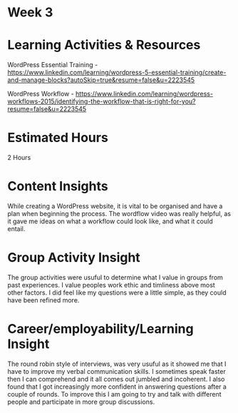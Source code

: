 # Week 3



# Learning Activities & Resources

WordPress Essential Training - https://www.linkedin.com/learning/wordpress-5-essential-training/create-and-manage-blocks?autoSkip=true&resume=false&u=2223545

WordPress Workflow - https://www.linkedin.com/learning/wordpress-workflows-2015/identifying-the-workflow-that-is-right-for-you?resume=false&u=2223545


# Estimated Hours
2 Hours



# Content Insights
While creating a WordPress website, it is vital to be organised and have a plan when beginning the process. The wordflow video was really helpful, as it gave me ideas on what a workflow could look like, and what it could entail.

 # Group Activity Insight
 The group activities were usuful to determine what I value in groups from past experiences. I value peoples work ethic and timliness above most other factors. I did feel like my questions were a little simple, as they could have been refined more.



# Career/employability/Learning Insight
The round robin style of interviews, was very usuful as it showed me that I have to improve my verbal communication skills. I sometimes speak faster then I can comprehend and it all comes out jumbled and incoherent. I also found that I got increasingly more confident in answering questions after a couple of rounds. To improve this I am going to try and talk with different people and participate in more group discussions.

